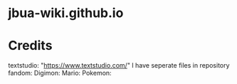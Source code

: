 # jbua-wiki.github.io

# Credits
textstudio: "https://www.textstudio.com/" I have seperate files in repository
fandom: 
  Digimon:
  Mario:
  Pokemon:
